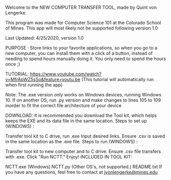 Welcome to the NEW COMPUTER TRANSFER TOOL, made by Quint von Lengerke.

This program was made for Computer Science 101 at the Colorado School of Mines. This app will most likely not be supported following version 1.0

Last Updated: 4/25/2020, version 1.0

PURPOSE : Store links to your favorite applications, so when you go to a new computer, you can install them with a click of a button, instead of needing to spend hours manually doing it. You only need to spend the hours once ;)

TUTORIAL: https://www.youtube.com/watch?v=MfrApWZ5sSo&feature=youtu.be (This tutorial will automatically run when first running the app)

Note: The .exe version only works on Windows devices, running Windows 10. If on another OS, run .py version and make changes to lines 105 to 109 inorder to fit the correct file architecture of your device

DOWNLOAD: It is recommended you download the Tool kit, which helps keeps the EXE and its data file in the same location. Steps to set up (WINDOWS) :

Transfer tool kit to C drive, run .exe
Input desired links.
Ensure .csv is saved in the same location as the .exe file.
Steps to run (WINDOWS) :

Transfer tool kit to new computer and to C drive. Ensure .csv file transfers with .exe.
Click "Run NCTT."
Enjoy!
INCLUDED IN TOOL KIT:

NCTT.exe (Windows)
NCTT.py (Other OS's, not supported.)
README.txt
If you have any questions, feel free to contact at jvonlengerke@mines.edu
